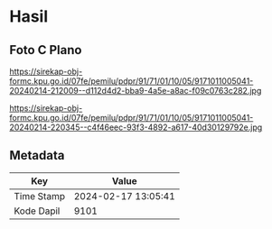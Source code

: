 # Hasil

## Foto C Plano

https://sirekap-obj-formc.kpu.go.id/07fe/pemilu/pdpr/91/71/01/10/05/9171011005041-20240214-212009--d112d4d2-bba9-4a5e-a8ac-f09c0763c282.jpg

https://sirekap-obj-formc.kpu.go.id/07fe/pemilu/pdpr/91/71/01/10/05/9171011005041-20240214-220345--c4f46eec-93f3-4892-a617-40d30129792e.jpg


## Metadata

| Key        | Value               |
| ---------- | ------------------- |
| Time Stamp | 2024-02-17 13:05:41 |
| Kode Dapil | 9101                |



